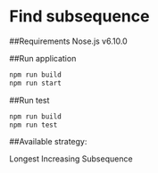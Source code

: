 # Find subsequence

##Requirements
Nose.js v6.10.0

##Run application
```bash
npm run build
npm run start
```

##Run test
```bash
npm run build
npm run test
```
##Available strategy:

Longest Increasing Subsequence

